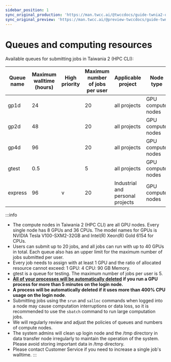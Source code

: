 ```yaml
---
sidebar_position: 1
sync_original_production: 'https://man.twcc.ai/@twccdocs/guide-twnia2-queue-en' 
sync_original_preview: 'https://man.twcc.ai/@preview-twccdocs/guide-twnia2-queue-en'
---
```


# Queues and computing resources

Available queues for submitting jobs in Taiwania 2 (HPC CLI):

| Queue name | Maximum walltime (hours) | High priority | Maximum number of jobs per user | Applicable project       | Node type   |
| ---------- | ------------------ | -------- | ---------------- | -------------- | ------------ |
| gp1d       | 24                 |          | 20               | all projects   | GPU compute nodes |
| gp2d       | 48                 |          | 20               | all projects   | GPU compute nodes|
| gp4d       | 96                 |          | 20               | all projects   | GPU compute nodes |
| gtest      | 0.5                |          | 5                | all projects   | GPU compute nodes |
| express    | 96                 | v        | 20               | Industrial and personal projects | GPU compute nodes |

:::info
- The compute nodes in Taiwania 2 (HPC CLI) are all GPU nodes. Every single node has 8 GPUs and 36 CPUs. The model names for GPUs is NVIDIA Tesla V100-SXM2-32GB and Intel(R) Xeon(R) Gold 6154 for CPUs.
- Users can submit up to 20 jobs, and all jobs can run with up to 40 GPUs in total. Each queue also has an upper limit for the maximum number of jobs submitted per user.
- Every job needs to assign with at least 1 GPU and the ratio of allocated resource cannot exceed: 1 GPU: 4 CPU: 90 GB Memory.
- gtest is a queue for testing. The maximum number of jobs per user is 5.
- **<ins>All of your processes will be automatically deleted</ins> if you run a GPU process for more than 5 minutes on the login node.**
- **A process will be automatically deleted if it uses more than 400% CPU usage on the login node**.
- Submitting jobs using the `srun` and `salloc` commands when logged into a node may cause computation interruptions or data loss, so it is recommended to use the `sbatch` command to run large computation jobs.
- We will regularly review and adjust the policies of queues and numbers of compute nodes. 
- The system admins will clean up login node and the /tmp directory in data transfer node irregularly to maintain the operation of the system. Please avoid storing important data in /tmp directory.
- Please contact Customer Service if you need to increase a single job's walltime.
:::